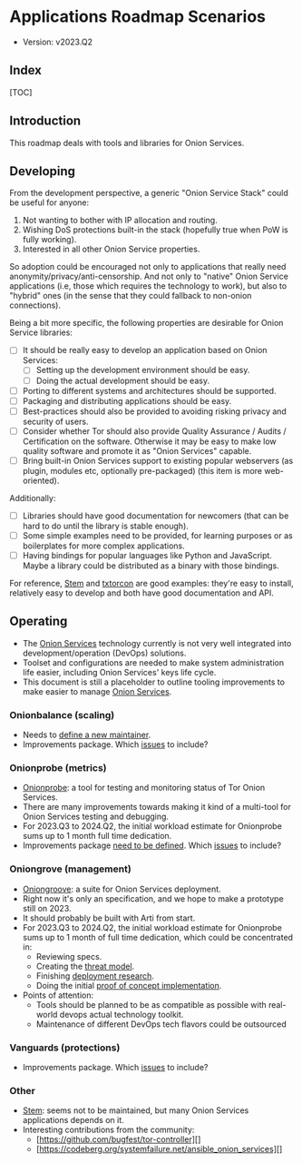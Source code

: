 # Applications Roadmap Scenarios

* Version: v2023.Q2

## Index

[TOC]

## Introduction

This roadmap deals with tools and libraries for Onion Services.

## Developing

From the development perspective, a generic "Onion Service Stack" could be
useful for anyone:

1. Not wanting to bother with IP allocation and routing.
2. Wishing DoS protections built-in the stack (hopefully true when PoW
   is fully working).
3. Interested in all other Onion Service properties.

So adoption could be encouraged not only to applications that really
need anonymity/privacy/anti-censorship. And not only to "native"
Onion Service applications (i.e, those which requires the technology
to work), but also to "hybrid" ones (in the sense that they could
fallback to non-onion connections).

Being a bit more specific, the following properties are desirable
for Onion Service libraries:

* [ ] It should be really easy to develop an application based on Onion
      Services:
  * [ ] Setting up the development environment should be easy.
  * [ ] Doing the actual development should be easy.
* [ ] Porting to different systems and architectures should be supported.
* [ ] Packaging and distributing applications should be easy.
* [ ] Best-practices should also be provided to avoiding risking privacy and
      security of users.
* [ ] Consider whether Tor should also provide Quality Assurance / Audits /
      Certification on the software. Otherwise it may be easy to make low quality
      software and promote it as "Onion Services" capable.
* [ ] Bring built-in Onion Services support to existing popular webservers
      (as plugin, modules etc, optionally pre-packaged) (this item
      is more web-oriented).

Additionally:

* [ ] Libraries should have good documentation for newcomers (that can be
      hard to do until the library is stable enough).
* [ ] Some simple examples need to be provided, for learning purposes or
      as boilerplates for more complex applications.
* [ ] Having bindings for popular languages like Python and JavaScript.
      Maybe a library could be distributed as a binary with those bindings.

For reference, [Stem][] and [txtorcon][] are good examples: they're easy
to install, relatively easy to develop and both have good documentation
and API.

[Stem]: https://stem.torproject.org/
[txtorcon]: https://txtorcon.readthedocs.io/

## Operating

* The [Onion Services][] technology currently is not very well integrated into
  development/operation (DevOps) solutions.
* Toolset and configurations are needed to make system administration life
  easier, including Onion Services' keys life cycle.
* This document is still a placeholder to outline tooling improvements to make
  easier to manage [Onion Services][].

[Onion Services]: https://community.torproject.org/onion-services

### Onionbalance (scaling)

* Needs to [define a new maintainer](https://gitlab.torproject.org/tpo/core/onionbalance/-/issues/10).
* Improvements package. Which
  [issues](https://gitlab.torproject.org/tpo/core/onionbalance/-/issues) to
  include?

### Onionprobe (metrics)

* [Onionprobe][]: a tool for testing and monitoring status of Tor Onion Services.
* There are many improvements towards making it kind of a multi-tool for Onion Services testing and debugging.
* For 2023.Q3 to 2024.Q2, the initial workload estimate for Onionprobe sums up
  to 1 month full time dedication.
* Improvements package
  [need to be defined](https://gitlab.torproject.org/tpo/onion-services/onionprobe/-/issues/79). Which
  [issues](https://gitlab.torproject.org/tpo/onion-services/onionprobe/-/issues)
  to include?

[Onionprobe]: https://tpo.pages.torproject.net/onion-services/onionprobe/

### Oniongrove (management)

* [Oniongroove][]: a suite for Onion Services deployment.
* Right now it's only an specification, and we hope to make a prototype still on 2023.
* It should probably be built with Arti from start.
* For 2023.Q3 to 2024.Q2, the initial workload estimate for Onionprobe sums up
  to 1 month of full time dedication, which could be concentrated in:
    * Reviewing specs.
    * Creating the [threat model](https://gitlab.torproject.org/tpo/onion-services/oniongroove/-/issues/2).
    * Finishing [deployment research](https://gitlab.torproject.org/tpo/onion-services/oniongroove/-/issues/1).
    * Doing the initial [proof of concept implementation](https://gitlab.torproject.org/tpo/onion-services/oniongroove/-/issues/3).
* Points of attention:
    * Tools should be planned to be as compatible as possible with real-world
      devops actual technology toolkit.
    * Maintenance of different DevOps tech flavors could be outsourced

[Oniongroove]: https://tpo.pages.torproject.net/onion-services/oniongroove/

### Vanguards (protections)

* Improvements package. Which
  [issues](https://github.com/mikeperry-tor/vanguards/issues) to include?

### Other

* [Stem][]: seems not to be maintained, but many Onion Services applications
  depends on it.
* Interesting contributions from the community:
    * [https://github.com/bugfest/tor-controller][]
    * [https://codeberg.org/systemfailure.net/ansible_onion_services][]

[Stem]: https://stem.torproject.org/
[https://github.com/bugfest/tor-controller]: https://github.com/bugfest/tor-controller
[https://codeberg.org/systemfailure.net/ansible_onion_services]: https://codeberg.org/systemfailure.net/ansible_onion_services
